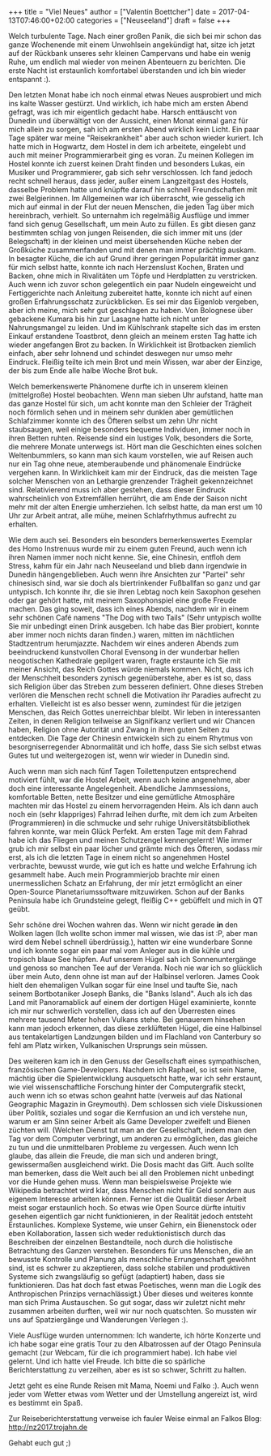 +++
title = "Viel Neues"
author = ["Valentin Boettcher"]
date = 2017-04-13T07:46:00+02:00
categories = ["Neuseeland"]
draft = false
+++

Welch turbulente Tage.  Nach einer großen Panik, die sich bei mir
schon das ganze Wochenende mit einem Unwohlsein angekündigt hat, sitze
ich jetzt auf der Rückbank unseres sehr kleinen Campervans und habe
ein wenig Ruhe, um endlich mal wieder von meinen Abenteuern zu
berichten. Die erste Nacht ist erstaunlich komfortabel überstanden und
ich bin wieder entspannt :).

Den letzten Monat habe ich noch einmal etwas Neues ausprobiert und
mich ins kalte Wasser gestürzt. Und wirklich, ich habe mich am ersten
Abend gefragt, was ich mir eigentlich gedacht habe. Harsch enttäuscht
von Dunedin und überwältigt von der Aussicht, einen Monat einmal ganz
für mich allein zu sorgen, sah ich am ersten Abend wirklich kein
Licht. Ein paar Tage später war meine "Reisekrankheit" aber auch schon
wieder kuriert. Ich hatte mich in Hogwartz, dem Hostel in dem ich
arbeitete, eingelebt und auch mit meiner Programmierarbeit ging es
voran. Zu meinen Kollegen im Hostel konnte ich zuerst keinen Draht
finden und besonders Lukas, ein Musiker und Programmierer, gab sich
sehr verschlossen. Ich fand jedoch recht schnell heraus, dass jeder,
außer einem Langzeitgast des Hostels, dasselbe Problem hatte und
knüpfte darauf hin schnell Freundschaften mit zwei Belgierinnen. Im
Allgemeinen war ich überrascht, wie gesselig ich mich auf einmal in
der Flut der neuen Menschen, die jeden Tag über mich hereinbrach,
verhielt. So unternahm ich regelmäßig Ausflüge und immer fand sich
genug Gesellschaft, um mein Auto zu füllen. Es gibt diesen ganz
bestimmten schlag von jungen Reisenden, die sich immer mit uns (der
Belegschaft) in der kleinen und meist übersehenden Küche neben der
Großküche zusammenfanden und mit denen man immer prächtig auskam. In
besagter Küche, die ich auf Grund ihrer geringen Popularität immer
ganz für mich selbst hatte, konnte ich nach Herzenslust Kochen, Braten
und Backen, ohne mich in Rivalitäten um Töpfe und Herdplatten zu
verstricken. Auch wenn ich zuvor schon gelegentlich ein paar Nudeln
eingeweicht und Fertiggerichte nach Anleitung zubereitet hatte, konnte
ich nicht auf einen großen Erfahrungsschatz zurückblicken. Es sei mir
das Eigenlob vergeben, aber ich meine, mich sehr gut geschlagen zu
haben. Von Bolognese über gebackene Kumara bis hin zur Lasagne hatte
ich nicht unter Nahrungsmangel zu leiden. Und im Kühlschrank stapelte
sich das im ersten Einkauf erstandene Toastbrot, denn gleich an meinem
ersten Tag hatte ich wieder angefangen Brot zu backen. In Wirklichkeit
ist Brotbacken ziemlich einfach, aber sehr lohnend und schindet
deswegen nur umso mehr Eindruck. Fleißig teilte ich mein Brot und mein
Wissen, war aber der Einzige, der bis zum Ende alle halbe Woche Brot
buk.

Welch bemerkenswerte Phänomene durfte ich in unserem kleinen
(mittelgroße) Hostel beobachten. Wenn man sieben Uhr aufstand, hatte
man das ganze Hostel für sich, um acht konnte man den Schleier der
Trägheit noch förmlich sehen und in meinem sehr dunklen aber
gemütlichen Schlafzimmer konnte ich des Öfteren selbst um zehn Uhr
nicht staubsaugen, weil einige besonders bequeme Individuen, immer
noch in ihren Betten ruhten.  Reisende sind ein lustiges Volk,
besonders die Sorte, die mehrere Monate unterwegs ist. Hört man die
Geschichten eines solchen Weltenbummlers, so kann man sich kaum
vorstellen, wie auf Reisen auch nur ein Tag ohne neue, atemberaubende
und phänomenale Eindrücke vergehen kann. In Wirklichkeit kam mir der
Eindruck, das die meisten Tage solcher Menschen von an Lethargie
grenzender Trägheit gekennzeichnet sind. Relativierend muss ich aber
gestehen, dass dieser Eindruck wahrscheinlich von Extremfällen
herrührt, die am Ende der Saison nicht mehr mit der alten Energie
umherziehen. Ich selbst hatte, da man erst um 10 Uhr zur Arbeit
antrat, alle mühe, meinen Schlafrhythmus aufrecht zu erhalten.

Wie dem auch sei. Besonders ein besonders bemerkenswertes Exemplar des
Homo Instrenuus wurde mir zu einem guten Freund, auch wenn ich ihren
Namen immer noch nicht kenne. Sie, eine Chinesin, entfloh dem Stress,
kahm für ein Jahr nach Neuseeland und blieb dann irgendwie in Dunedin
hängengeblieben. Auch wenn ihre Ansichten zur "Partei" sehr chinesisch
sind, war sie doch als biertrinkender Fußballfan so ganz und gar
untypisch.  Ich konnte ihr, die sie ihren Lebtag noch kein Saxophon
gesehen oder gar gehört hatte, mit meinem Saxophonspiel eine große
Freude machen. Das ging soweit, dass ich eines Abends, nachdem wir in
einem sehr schönen Café namens "The Dog with two Tails" (Sehr
untypisch wollte Sie mir unbedingt einen Drink ausgeben. Ich habe das
Bier probiert, konnte aber immer noch nichts daran finden.) waren,
mitten im nächtlichen Stadtzentrum herumjazzte. Nachdem wir eines
anderen Abends zum beeindruckend kunstvollen Choral Evensong in der
wunderbar hellen neogotischen Kathedrale gepilgert waren, fragte
erstaunte ich Sie mit meiner Ansicht, das Reich Gottes würde niemals
kommen. Nicht, dass ich der Menschheit besonders zynisch
gegenüberstehe, aber es ist so, dass sich Religion über das Streben
zum besseren definiert. Ohne dieses Streben verlören die Menschen
recht schnell die Motivation ihr Paradies aufrecht zu
erhalten. Vielleicht ist es also besser wenn, zumindest für die
jetzigen Menschen, das Reich Gottes unerreichbar bleibt. Wir leben in
interessanten Zeiten, in denen Religion teilweise an Signifikanz
verliert und wir Chancen haben, Religion ohne Autorität und Zwang in
ihren guten Seiten zu entdecken. Die Tage der Chinesin entwickeln sich
zu einem Rhytmus von besorgniserregender Abnormalität und ich hoffe,
dass Sie sich selbst etwas Gutes tut und weitergezogen ist, wenn wir
wieder in Dunedin sind.

Auch wenn man sich nach fünf Tagen Toilettenputzen entsprechend
motiviert fühlt, war die Hostel Arbeit, wenn auch keine angenehme,
aber doch eine interessante Angelegenheit. Abendliche Jammsessions,
komfortable Betten, nette Besitzer und eine gemütliche Atmosphäre
machten mir das Hostel zu einem hervorragenden Heim. Als ich dann auch
noch ein (sehr klappriges) Fahrrad leihen durfte, mit dem ich zum
Arbeiten (Programmieren) in die schmucke und sehr ruhige
Universitätsbibliothek fahren konnte, war mein Glück Perfekt. Am
ersten Tage mit dem Fahrad habe ich das Fliegen und meinen Schutzengel
kennengelernt! Wie immer grub ich mir selbst ein paar löcher und
grämte mich des Öfteren, sodass mir erst, als ich die letzten Tage in
einem nicht so angenehmen Hostel verbrachte, bewusst wurde, wie gut
ich es hatte und welche Erfahrung ich gesammelt habe. Auch mein
Programmierjob brachte mir einen unermesslichen Schatz an Erfahrung,
der mir jetzt ermöglicht an einer Open-Source Planetariumssoftware
mitzuwirken. Schon auf der Banks Peninsula habe ich Grundsteine
gelegt, fleißig C++ gebüffelt und mich in QT geübt.

Sehr schöne drei Wochen wahren das. Wenn wir nicht gerade ****in**** den
Wolken lagen (Ich wollte schon immer mal wissen, wie das ist :P, aber
man wird dem Nebel schnell überdrüssig.), hatten wir eine wunderbare
Sonne und ich konnte sogar ein paar mal vom Anleger aus in die kühle
und tropisch blaue See hüpfen. Auf unserem Hügel sah ich
Sonnenuntergänge und genoss so manchen Tee auf der Veranda. Noch nie
war ich so glücklich über mein Auto, denn ohne ist man auf der
Halbinsel verloren. James Cook hielt den ehemaligen Vulkan sogar für
eine Insel und taufte Sie, nach seinem Bortbotaniker Joseph Banks, die
"Banks Island". Auch als ich das Land mit Panoramablick auf einem der
dortigen Hügel examinierte, konnte ich mir nur schwerlich vorstellen,
dass ich auf den Überresten eines mehrere tausend Meter hohen Vulkans
stehe. Bei genauerem hinsehen kann man jedoch erkennen, das diese
zerklüfteten Hügel, die eine Halbinsel aus tentakelartigen Landzungen
bilden und im Flachland von Canterbury so fehl am Platz wirken,
Vulkanischen Ursprungs sein müssen.

Des weiteren kam ich in den Genuss der Gesellschaft eines
sympathischen, französischen Game-Developers. Nachdem ich Raphael, so
ist sein Name, mächtig über die Spielentwicklung ausquetscht hatte,
war ich sehr erstaunt, wie viel wissenschaftliche Forschung hinter der
Computergrafik steckt, auch wenn ich so etwas schon geahnt hatte
(verweis auf das National Geographic Magazin in Greymouth). Dem
schlossen sich viele Diskussionen über Politik, soziales und sogar die
Kernfusion an und ich verstehe nun, warum er am Sinn seiner Arbeit als
Game Developer zweifelt und Bienen züchten will. (Welchen Dienst tut
man an der Gesellschaft, indem man den Tag vor dem Computer verbringt,
um anderen zu ermöglichen, das gleiche zu tun und die unmittelbaren
Probleme zu vergessen. Auch wenn Ich glaube, das allein die Freude,
die man sich und anderen bringt, gewissermaßen ausgleichend wirkt. Die
Dosis macht das Gift. Auch sollte man bemerken, dass die Welt auch bei
all den Problemen nicht unbedingt vor die Hunde gehen muss. Wenn man
beispielsweise Projekte wie Wikipedia betrachtet wird klar, dass
Menschen nicht für Geld sondern aus eigenem Interesse arbeiten
können. Ferner ist die Qualität dieser Arbeit meist sogar erstaunlich
hoch. So etwas wie Open Source dürfte intuitiv gesehen eigentlich gar
nicht funktionieren, in der Realität jedoch entsteht
Erstaunliches. Komplexe Systeme, wie unser Gehirn, ein Bienenstock
oder eben Kollaboration, lassen sich weder reduktionistisch durch das
Beschreiben der einzelnen Bestandteile, noch durch die holistische
Betrachtung des Ganzen verstehen. Besonders für uns Menschen, die an
bewusste Kontrolle und Planung als menschliche Errungenschaft gewöhnt
sind, ist es schwer zu akzeptieren, dass solche stabilen und
produktiven Systeme sich zwangsläufig so gefügt (adaptiert) haben,
dass sie funktionieren. Das hat doch fast etwas Poetisches, wenn man
die Logik des Anthropischen Prinzips vernachlässigt.) Über dieses und
weiteres konnte man sich Prima Austauschen. So gut sogar, dass wir
zuletzt nicht mehr zusammen arbeiten durften, weil wir nur noch
quatschten. So mussten wir uns auf Spatziergänge und Wanderungen
Verlegen :).

Viele Ausflüge wurden unternommen: Ich wanderte, ich hörte Konzerte
und ich habe sogar eine gratis Tour zu den Albatrossen auf der Otago
Peninsula gemacht (zur Webcam, für die ich programmiert habe). Ich
habe viel gelernt. Und ich hatte viel Freude. Ich bitte die so
spärliche Berichterstattung zu verzeihen, aber es ist so schwer,
Schritt zu halten.

Jetzt geht es eine Runde Reisen mit Mama, Noemi und Falko :). Auch
wenn jeder vom Wetter etwas vom Wetter und der Umstellung angereizt
ist, wird es bestimmt ein Spaß.

Zur Reiseberichterstattung verweise ich fauler Weise einmal an Falkos
Blog: <http://nz2017.trojahn.de>

Gehabt euch gut ;)